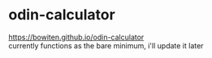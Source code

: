 # odin-calculator
https://bowiten.github.io/odin-calculator       
currently functions as the bare minimum, i'll update it later